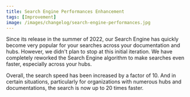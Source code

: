 ```yaml
---
title: Search Engine Performances Enhancement
tags: [Improvement]
image: /images/changelog/search-engine-performances.jpg
---
```


Since its release in the summer of 2022, our Search Engine has quickly become very popular for your searches across your documentation and hubs. However, we didn't plan to stop at this initial iteration.
We have completely reworked the Search Engine algorithm to make searches even faster, especially across your hubs.

Overall, the search speed has been increased by a factor of 10. And in certain situations, particularly for organizations with numerous hubs and documentations, the search is now up to 20 times faster.